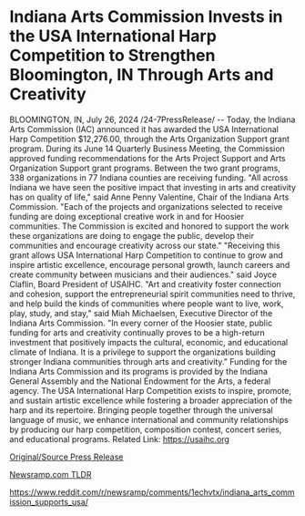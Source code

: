 # Indiana Arts Commission Invests in the USA International Harp Competition to Strengthen Bloomington, IN Through Arts and Creativity

BLOOMINGTON, IN, July 26, 2024 /24-7PressRelease/ -- Today, the Indiana Arts Commission (IAC) announced it has awarded the USA International Harp Competition $12,276.00, through the Arts Organization Support grant program.   During its June 14 Quarterly Business Meeting, the Commission approved funding recommendations for the Arts Project Support and Arts Organization Support grant programs. Between the two grant programs, 338 organizations in 77 Indiana counties are receiving funding.  "All across Indiana we have seen the positive impact that investing in arts and creativity has on quality of life," said Anne Penny Valentine, Chair of the Indiana Arts Commission. "Each of the projects and organizations selected to receive funding are doing exceptional creative work in and for Hoosier communities. The Commission is excited and honored to support the work these organizations are doing to engage the public, develop their communities and encourage creativity across our state."   "Receiving this grant allows USA International Harp Competition to continue to grow and inspire artistic excellence, encourage personal growth, launch careers and create community between musicians and their audiences." said Joyce Claflin, Board President of USAIHC.  "Art and creativity foster connection and cohesion, support the entrepreneurial spirit communities need to thrive, and help build the kinds of communities where people want to live, work, play, study, and stay," said Miah Michaelsen, Executive Director of the Indiana Arts Commission. "In every corner of the Hoosier state, public funding for arts and creativity continually proves to be a high-return investment that positively impacts the cultural, economic, and educational climate of Indiana. It is a privilege to support the organizations building stronger Indiana communities through arts and creativity."   Funding for the Indiana Arts Commission and its programs is provided by the Indiana General Assembly and the National Endowment for the Arts, a federal agency.  The USA International Harp Competition exists to inspire, promote, and sustain artistic excellence while fostering a broader appreciation of the harp and its repertoire.  Bringing people together through the universal language of music, we enhance international and community relationships by producing our harp competition, composition contest, concert series, and educational programs.  Related Link: https://usaihc.org 

[Original/Source Press Release](https://www.24-7pressrelease.com/press-release/512885/indiana-arts-commission-invests-in-the-usa-international-harp-competition-to-strengthen-bloomington-in-through-arts-and-creativity)
                    

[Newsramp.com TLDR](None) 

https://www.reddit.com/r/newsramp/comments/1echvtx/indiana_arts_commission_supports_usa/